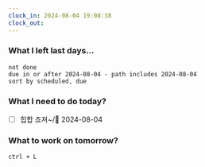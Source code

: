 ```yaml
---
clock_in: 2024-08-04 19:08:38
clock_out: 
---
```

### What I left last days...
```tasks
not done 
due in or after 2024-08-04 - path includes 2024-08-04 
sort by scheduled, due
```

### What I need to do today?
- [ ] 힙합 죠져~/📅 2024-08-04 



### What to work on tomorrow?
`ctrl + L`
